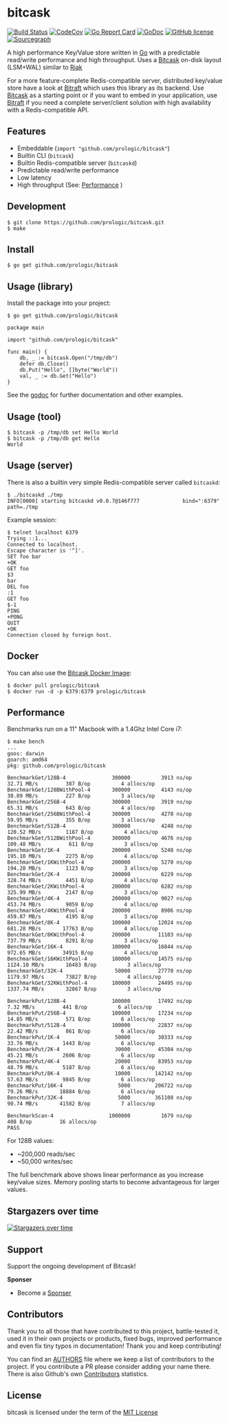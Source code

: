 # bitcask

[![Build Status](https://cloud.drone.io/api/badges/prologic/bitcask/status.svg)](https://cloud.drone.io/prologic/bitcask)
[![CodeCov](https://codecov.io/gh/prologic/bitcask/branch/master/graph/badge.svg)](https://codecov.io/gh/prologic/bitcask)
[![Go Report Card](https://goreportcard.com/badge/prologic/bitcask)](https://goreportcard.com/report/prologic/bitcask)
[![GoDoc](https://godoc.org/github.com/prologic/bitcask?status.svg)](https://godoc.org/github.com/prologic/bitcask) 
[![GitHub license](https://img.shields.io/github/license/prologic/bitcask.svg)](https://github.com/prologic/bitcask)
[![Sourcegraph](https://sourcegraph.com/github.com/prologic/bitcask/-/badge.svg)](https://sourcegraph.com/github.com/prologic/bitcask?badge)

A high performance Key/Value store written in [Go](https://golang.org) with a predictable read/write performance and high throughput. Uses a [Bitcask](https://en.wikipedia.org/wiki/Bitcask) on-disk layout (LSM+WAL) similar to [Riak](https://riak.com/)

For a more feature-complete Redis-compatible server, distributed key/value store have a look at [Bitraft](https://github.com/prologic/bitraft) which uses this library as its backend. Use [Bitcask](https://github.com/prologic/bitcask) as a starting point or if you want to embed in your application, use [Bitraft](https://github.com/prologic/bitraft) if you need a complete server/client solution with high availability with a Redis-compatible API.

## Features

* Embeddable (`import "github.com/prologic/bitcask"`)
* Builtin CLI (`bitcask`)
* Builtin Redis-compatible server (`bitcaskd`)
* Predictable read/write performance
* Low latency
* High throughput (See: [Performance](README.md#Performance) )

## Development

```#!sh
$ git clone https://github.com/prologic/bitcask.git
$ make
```

## Install

```#!sh
$ go get github.com/prologic/bitcask
```

## Usage (library)

Install the package into your project:

```#!sh
$ go get github.com/prologic/bitcask
```

```#!go
package main

import "github.com/prologic/bitcask"

func main() {
    db, _ := bitcask.Open("/tmp/db")
    defer db.Close()
    db.Put("Hello", []byte("World"))
    val, _ := db.Get("Hello")
}
```

See the [godoc](https://godoc.org/github.com/prologic/bitcask) for further
documentation and other examples.

## Usage (tool)

```#!sh
$ bitcask -p /tmp/db set Hello World
$ bitcask -p /tmp/db get Hello
World
```

## Usage (server)

There is also a builtin very  simple Redis-compatible server called `bitcaskd`:

```#!sh
$ ./bitcaskd ./tmp
INFO[0000] starting bitcaskd v0.0.7@146f777              bind=":6379" path=./tmp
```

Example session:

```#!sh
$ telnet localhost 6379
Trying ::1...
Connected to localhost.
Escape character is '^]'.
SET foo bar
+OK
GET foo
$3
bar
DEL foo
:1
GET foo
$-1
PING
+PONG
QUIT
+OK
Connection closed by foreign host.
```

## Docker

You can also use the [Bitcask Docker Image](https://cloud.docker.com/u/prologic/repository/docker/prologic/bitcask):

```#!sh
$ docker pull prologic/bitcask
$ docker run -d -p 6379:6379 prologic/bitcask
```

## Performance

Benchmarks run on a 11" Macbook with a 1.4Ghz Intel Core i7:

```#!sh
$ make bench
...
goos: darwin
goarch: amd64
pkg: github.com/prologic/bitcask

BenchmarkGet/128B-4         	  300000	      3913 ns/op	  32.71 MB/s	     387 B/op	       4 allocs/op
BenchmarkGet/128BWithPool-4 	  300000	      4143 ns/op	  30.89 MB/s	     227 B/op	       3 allocs/op
BenchmarkGet/256B-4         	  300000	      3919 ns/op	  65.31 MB/s	     643 B/op	       4 allocs/op
BenchmarkGet/256BWithPool-4 	  300000	      4270 ns/op	  59.95 MB/s	     355 B/op	       3 allocs/op
BenchmarkGet/512B-4         	  300000	      4248 ns/op	 120.52 MB/s	    1187 B/op	       4 allocs/op
BenchmarkGet/512BWithPool-4 	  300000	      4676 ns/op	 109.48 MB/s	     611 B/op	       3 allocs/op
BenchmarkGet/1K-4           	  200000	      5248 ns/op	 195.10 MB/s	    2275 B/op	       4 allocs/op
BenchmarkGet/1KWithPool-4   	  200000	      5270 ns/op	 194.28 MB/s	    1123 B/op	       3 allocs/op
BenchmarkGet/2K-4           	  200000	      6229 ns/op	 328.74 MB/s	    4451 B/op	       4 allocs/op
BenchmarkGet/2KWithPool-4   	  200000	      6282 ns/op	 325.99 MB/s	    2147 B/op	       3 allocs/op
BenchmarkGet/4K-4           	  200000	      9027 ns/op	 453.74 MB/s	    9059 B/op	       4 allocs/op
BenchmarkGet/4KWithPool-4   	  200000	      8906 ns/op	 459.87 MB/s	    4195 B/op	       3 allocs/op
BenchmarkGet/8K-4           	  100000	     12024 ns/op	 681.28 MB/s	   17763 B/op	       4 allocs/op
BenchmarkGet/8KWithPool-4   	  200000	     11103 ns/op	 737.79 MB/s	    8291 B/op	       3 allocs/op
BenchmarkGet/16K-4          	  100000	     16844 ns/op	 972.65 MB/s	   34915 B/op	       4 allocs/op
BenchmarkGet/16KWithPool-4  	  100000	     14575 ns/op	1124.10 MB/s	   16483 B/op	       3 allocs/op
BenchmarkGet/32K-4          	   50000	     27770 ns/op	1179.97 MB/s	   73827 B/op	       4 allocs/op
BenchmarkGet/32KWithPool-4  	  100000	     24495 ns/op	1337.74 MB/s	   32867 B/op	       3 allocs/op

BenchmarkPut/128B-4         	  100000	     17492 ns/op	   7.32 MB/s	     441 B/op	       6 allocs/op
BenchmarkPut/256B-4         	  100000	     17234 ns/op	  14.85 MB/s	     571 B/op	       6 allocs/op
BenchmarkPut/512B-4         	  100000	     22837 ns/op	  22.42 MB/s	     861 B/op	       6 allocs/op
BenchmarkPut/1K-4           	   50000	     30333 ns/op	  33.76 MB/s	    1443 B/op	       6 allocs/op
BenchmarkPut/2K-4           	   30000	     45304 ns/op	  45.21 MB/s	    2606 B/op	       6 allocs/op
BenchmarkPut/4K-4           	   20000	     83953 ns/op	  48.79 MB/s	    5187 B/op	       6 allocs/op
BenchmarkPut/8K-4           	   10000	    142142 ns/op	  57.63 MB/s	    9845 B/op	       6 allocs/op
BenchmarkPut/16K-4          	    5000	    206722 ns/op	  79.26 MB/s	   18884 B/op	       6 allocs/op
BenchmarkPut/32K-4          	    5000	    361108 ns/op	  90.74 MB/s	   41582 B/op	       7 allocs/op

BenchmarkScan-4             	 1000000	      1679 ns/op	     408 B/op	      16 allocs/op
PASS
```

For 128B values:

* ~200,000 reads/sec
* ~50,000 writes/sec

The full benchmark above shows linear performance as you increase key/value sizes. Memory pooling starts to become advantageous for larger values.

## Stargazers over time

[![Stargazers over time](https://starcharts.herokuapp.com/prologic/bitcask.svg)](https://starcharts.herokuapp.com/prologic/bitcask)

## Support

Support the ongoing development of Bitcask!

**Sponser**

- Become a [Sponser](https://www.patreon.com/prologic)

## Contributors

Thank you to all those that have contributed to this project, battle-tested it, used it in their own projects or products, fixed bugs, improved performance and even fix tiny typos in documentation! Thank you and keep contributing!

You can find an [AUTHORS](/AUTHORS) file where we keep a list of contributors to the project. If you contriibute a PR please consider adding your name there. There is also Github's own [Contributors](https://github.com/prologic/bitcask/graphs/contributors) statistics.

## License

bitcask is licensed under the term of the [MIT License](https://github.com/prologic/bitcask/blob/master/LICENSE)
